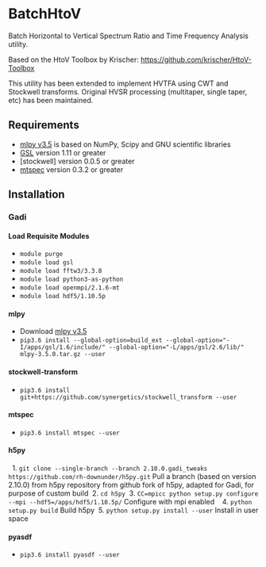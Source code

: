 # BatchHtoV
Batch Horizontal to Vertical Spectrum Ratio and Time Frequency Analysis utility.

Based on the HtoV Toolbox by Krischer: https://github.com/krischer/HtoV-Toolbox

This utility has been extended to implement HVTFA using CWT and Stockwell transforms. Original HVSR processing (multitaper, single taper, etc) has been maintained.

## Requirements

* [mlpy v3.5] is based on NumPy, Scipy and GNU scientific libraries 
* [GSL] version 1.11 or greater
* [stockwell] version 0.0.5 or greater
* [mtspec] version 0.3.2 or greater

[mlpy v3.5]:http://mlpy.sourceforge.net/
[GSL]:https://www.gnu.org/software/gsl/
[Stockwell v0.0.5]:https://github.com/synergetics/stockwell_transform
[mtspec]:http://krischer.github.io/mtspec/

## Installation

### Gadi

#### Load Requisite Modules
* `module purge`
* `module load gsl`
* `module load fftw3/3.3.8`
* `module load python3-as-python`
* `module load openmpi/2.1.6-mt`
* `module load hdf5/1.10.5p`

#### mlpy
* Download [mlpy v3.5]
* `pip3.6 install --global-option=build_ext --global-option="-I/apps/gsl/1.6/include/" --global-option="-L/apps/gsl/2.6/lib/" mlpy-3.5.0.tar.gz --user`

#### stockwell-transform
* `pip3.6 install git+https://github.com/synergetics/stockwell_transform --user`

#### mtspec
* `pip3.6 install mtspec --user`

#### h5py
​
  1. `git clone --single-branch --branch 2.10.0.gadi_tweaks https://github.com/rh-downunder/h5py.git` Pull a branch (based on version 2.10.0) from h5py repository from github fork of h5py, adapted for Gadi, for purpose of custom build
  2. `cd h5py`
  3. `CC=mpicc python setup.py configure --mpi --hdf5=/apps/hdf5/1.10.5p/` Configure with mpi enabled  
  4. `python setup.py build` Build h5py
  5. `python setup.py install --user` Install in user space

#### pyasdf
* `pip3.6 install pyasdf --user`

